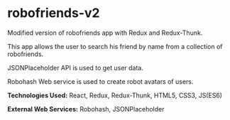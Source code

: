 # robofriends-v2

Modified version of robofriends app with Redux and Redux-Thunk.

This app allows the user to search his friend by name from a collection of robofriends.

JSONPlaceholder API is used to get user data.

Robohash Web service is used to create robot avatars of users.

**Technologies Used:** React, Redux, Redux-Thunk, HTML5, CSS3, JS(ES6)

**External Web Services:** Robohash, JSONPlaceholder 
